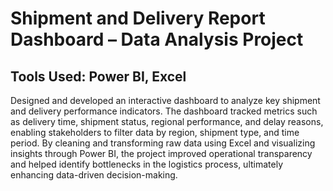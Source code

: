 # Shipment and Delivery Report Dashboard – Data Analysis Project
## Tools Used: Power BI, Excel

Designed and developed an interactive dashboard to analyze key shipment and delivery performance indicators. The dashboard tracked metrics such as delivery time, shipment status, regional performance, and delay reasons, enabling stakeholders to filter data by region, shipment type, and time period. By cleaning and transforming raw data using Excel and visualizing insights through Power BI, the project improved operational transparency and helped identify bottlenecks in the logistics process, ultimately enhancing data-driven decision-making.

